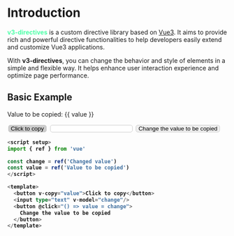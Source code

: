 # Introduction

<span>v3-directives</span> is a custom directive library based on [Vue3](https://vuejs.org/). It aims to provide rich and powerful directive functionalities to help developers easily extend and customize Vue3 applications.

With **v3-directives**, you can change the behavior and style of elements in a simple and flexible way. It helps enhance user interaction experience and optimize page performance.

## Basic Example

<script setup >
import { ref } from 'vue'

const change = ref('Changed value')
const value = ref('Value to be copied')
</script>

<p>Value to be copied: {{ value }}</p>
<button v-copy="value"
  style="border: 1px solid #ccc;border-radius: 5px;margin: 2px;padding: 0 5px;background-color: #ccc;color:#000;">Click to copy</button>
<input type="text" v-model="change"
  style="border: 1px solid #ccc;border-radius: 5px;margin: 2px;padding: 0 5px;" />
<button
  @click="
    () => {
      value = change
    }
  "
  style="border: 1px solid #ccc;border-radius: 5px;margin: 2px;padding: 0 5px;"
>
  Change the value to be copied
</button>

```typescript {9}
<script setup>
import { ref } from 'vue'

const change = ref('Changed value')
const value = ref('Value to be copied')
</script>

<template>
  <button v-copy="value">Click to copy</button>
  <input type="text" v-model="change"/>
  <button @click="() => value = change">
    Change the value to be copied
  </button>
</template>
```

<style scoped>
span {
  color: #4DFFA8;
  font-weight: bold;
}
</style>
